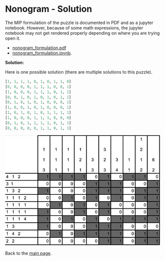 # Nonogram - Solution

The MIP formulation of the puzzle is documented in PDF and as a jupyter notebook. 
However, because of some math expressions, the jupyter notebook may not get rendered properly 
depending on where you are trying open it.

- [nonogram_formulation.pdf](nonogram_formulation.pdf)
- [nonogram_formulation.ipynb](nonogram_formulation.ipynb).

**Solution:**

Here is one possible solution (there are multiple solutions to this puzzle).  
```python
[1, 1, 1, 1, 0, 1, 0, 1, 1, 0]
[0, 0, 0, 0, 1, 1, 1, 0, 0, 1]
[1, 0, 0, 0, 1, 1, 1, 0, 1, 1]
[0, 0, 1, 0, 1, 0, 1, 0, 1, 1]
[0, 1, 0, 1, 0, 1, 0, 0, 0, 1]
[1, 0, 0, 1, 0, 1, 0, 0, 0, 1]
[1, 0, 1, 0, 1, 0, 1, 1, 1, 1]
[1, 0, 0, 0, 1, 1, 1, 0, 0, 0]
[0, 1, 0, 1, 1, 1, 1, 0, 1, 1]
[0, 0, 0, 0, 0, 1, 1, 0, 1, 1]
```
![Nonogram solution](nonogram_solution.png)

Back to the [main page](../../README.md).
